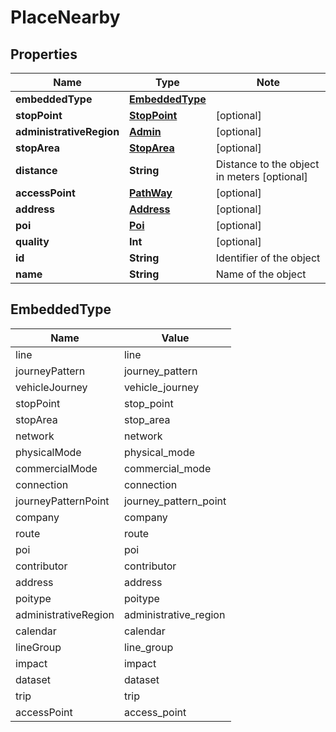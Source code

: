 
# PlaceNearby

## Properties

Name | Type | Note
---- | ---- | ----
**embeddedType** | [**EmbeddedType**](#EmbeddedType) | 
**stopPoint** | [**StopPoint**](StopPoint.md) | [optional] 
**administrativeRegion** | [**Admin**](Admin.md) | [optional] 
**stopArea** | [**StopArea**](StopArea.md) | [optional] 
**distance** | **String** | Distance to the object in meters [optional] 
**accessPoint** | [**PathWay**](PathWay.md) | [optional] 
**address** | [**Address**](Address.md) | [optional] 
**poi** | [**Poi**](Poi.md) | [optional] 
**quality** | **Int** | [optional] 
**id** | **String** | Identifier of the object 
**name** | **String** | Name of the object 

## EmbeddedType

Name | Value
---- | -----
line | line
journeyPattern | journey_pattern
vehicleJourney | vehicle_journey
stopPoint | stop_point
stopArea | stop_area
network | network
physicalMode | physical_mode
commercialMode | commercial_mode
connection | connection
journeyPatternPoint | journey_pattern_point
company | company
route | route
poi | poi
contributor | contributor
address | address
poitype | poitype
administrativeRegion | administrative_region
calendar | calendar
lineGroup | line_group
impact | impact
dataset | dataset
trip | trip
accessPoint | access_point

